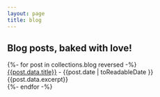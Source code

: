 ```yaml
---
layout: page
title: blog
---
```


## Blog posts, baked with love!

<div>
{%- for post in collections.blog reversed -%}
  <div className="post" key={{post.fileSlug}}>
    <div className="postTitle">
      <a href={{post.url}}>{{post.data.title}}</a>
      <span> - </span>
      <span className="postDate">{{post.date | toReadableDate }}</span>
    </div>
    <div className="postExcerpt">{{post.data.excerpt}}</div>
  </div>
{%- endfor -%}
</div>
